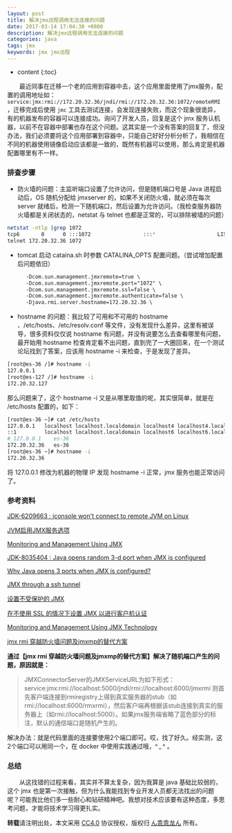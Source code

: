 ```yaml
---
layout: post
title: 解决jmx远程调用无法连接的问题
date: 2017-03-14 17:04:30 +0800
description: 解决jmx远程调用无法连接的问题
categories: java
tags: jmx
keywords: jmx jmx远程
---
```


* content
{:toc}

&emsp;&emsp;最近同事在迁移一个老的应用到容器中去，这个应用里面使用了jmx服务，配置的调用地址如：`service:jmx:rmi://172.20.32.36/jndi/rmi://172.20.32.36:1072/remoteRMI`，迁移完成后使用 `jmc` 工具去测试连接，会发现连接失败，而这个现象很诡异，有的机器发布的容器可以连接成功。询问了开发人员，回复是这个 jmx 服务认机器，以前不在容器中部署也存在这个问题。这其实是一个没有答案的回复了，但没办法，我们必须要将这个应用部署到容器中，只能自己好好分析分析了，我相信在不同的机器使用镜像启动应该都是一致的，既然有机器可以使用，那么肯定是机器配置哪里有不一样。




### 排查步骤

* 防火墙的问题：主监听端口设置了允许访问，但是随机端口号是 Java 进程启动后，OS 随机分配给 jmxserver 的，如果不关闭防火墙，就必须在每次 server 就绪后，检测一下随机端口，然后设置为允许访问。（我检查服务器防火墙都是关闭状态的，netstat 与 telnet 也都是正常的，可以排除被墙的问题）

```sh
netstat -ntlp |grep 1072
tcp6       0      0 :::1072                 :::*                    LISTEN      36496/java
telnet 172.20.32.36 1072
```

* tomcat 启动 cataina.sh 时参数 CATALINA_OPTS 配置问题。（尝试增加配置后问题依旧）

```xml
      -Dcom.sun.management.jmxremote=true \
      -Dcom.sun.management.jmxremote.port="1072" \
      -Dcom.sun.management.jmxremote.ssl=false \
      -Dcom.sun.management.jmxremote.authenticate=false \
      -Djava.rmi.server.hostname=172.20.32.36 \
```

* hostname 的问题：我比较了可用和不可用的 hostname 、/etc/hosts、/etc/resolv.conf 等文件，没有发现什么差异，这里有被误导，很多资料仅仅说 hostname 有问题，并没有说要怎么去查看哪里有问题，最开始用 hostname 检查肯定看不出问题，直到兜了一大圈回来，在一个测试论坛找到了答案，应该用 hostname -i 来检查，于是发现了差异。

```sh
[root@es-36 /]# hostname -i
127.0.0.1
[root@es-127 /]# hostname -i
172.20.32.127
```

那么问题来了，这个 hostname -i 又是从哪里取值的呢，其实很简单，就是在 /etc/hosts 配置的，如下：

```sh
[root@es-36 ~]# cat /etc/hosts
127.0.0.1   localhost localhost.localdomain localhost4 localhost4.localdomain4
::1         localhost localhost.localdomain localhost6 localhost6.localdomain6
# 127.0.0.1    es-36
172.20.32.36   es-36
[root@es-36 ~]# hostname -i
172.20.32.36
```

将 127.0.0.1 修改为机器的物理 IP 发现 hostname -i 正常，jmx 服务也能正常访问了。

### 参考资料

[JDK-6209663 : jconsole won't connect to remote JVM on Linux](http://bugs.java.com/bugdatabase/view_bug.do?bug_id=6209663) 
 
[JVM启用JMX服务选项](http://blog.csdn.net/zhyhang/article/details/17491895)  

[Monitoring and Management Using JMX](http://docs.oracle.com/javase/1.5.0/docs/guide/management/agent.html#remote) 

[JDK-8035404 : Java opens random 3-d port when JMX is configured](http://bugs.java.com/bugdatabase/view_bug.do?bug_id=8035404) 

[Why Java opens 3 ports when JMX is configured?](https://stackoverflow.com/questions/20884353/why-java-opens-3-ports-when-jmx-is-configured) 

[JMX through a ssh tunnel](http://blog.markfeeney.com/2010/10/jmx-through-ssh-tunnel.html)

[设置不受保护的 JMX](https://www.ibm.com/support/knowledgecenter/zh/SSCP65_5.0.2/com.ibm.jazz.repository.web.admin.doc/topics/t_server_mon_tomcat_option1.html)

[在不使用 SSL 的情况下设置 JMX 以进行客户机认证](https://www.ibm.com/support/knowledgecenter/zh/SS2L6K_6.0.2/com.ibm.jazz.repository.web.admin.doc/topics/t_server_mon_tomcat_option2.html)

[Monitoring and Management Using JMX Technology](https://docs.oracle.com/javase/8/docs/technotes/guides/management/agent.html)

[jmx rmi 穿越防火墙问题及jmxmp的替代方案](http://blog.csdn.net/yangyan19870319/article/details/7244403)

**通过【jmx rmi 穿越防火墙问题及jmxmp的替代方案】解决了随机端口产生的问题，原因就是：**
>JMXConnectorServer的JMXServiceURL为如下形式：service:jmx:rmi://localhost:5000/jndi/rmi://localhost:6000/jmxrmi
则首先客户端连接到rmiregistry上得到真实服务器的stub（如rmi://localhost:6000/rmxrmi），然后客户端再根据该stub连接到真实的服务器上（如rmi://localhost:5000）。如果jmx服务端省略了蓝色部分的标注，默认的通信端口是随机产生的。

解决办法：就是代码里面的连接要使用2个端口即可。哎，找了好久。经实测，这2个端口可以用同一个，在 docker 中使用实践通过哦，^ _ ^ 。

### 总结

&emsp;&emsp;从这找错的过程来看，其实并不算太复杂，因为我算是 java 基础比较弱的，这个 jmx 也是第一次接触，但为什么我能找到专业开发人员都无法找出的问题呢？可能我比他们多一些耐心和钻研精神吧。我想对技术应该要有这种态度，多思考问题，才能将技术学习得更扎实。

**转载**请注明出处，本文采用 [CC4.0](http://creativecommons.org/licenses/by-nc-nd/4.0/) 协议授权，版权归 [ん乖乖龙ん](https://bjddd192.github.io) 所有。
